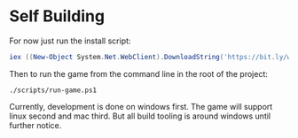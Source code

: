 # Self Building

For now just run the install script:

```ps1
iex ((New-Object System.Net.WebClient).DownloadString('https://bit.ly/win-install-rts'))
```

Then to run the game from the command line in the root of the project:

```
./scripts/run-game.ps1
```

Currently, development is done on windows first. The game will support linux second and mac third. But all build tooling is around windows until further notice.
